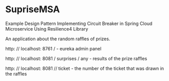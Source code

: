 # SupriseMSA

Example Design Pattern Implementing Circuit Breaker in Spring Cloud Microservice Using Resilience4 Library 

 An application about the random raffles of prizes.
 
   http: // localhost: 8761 / - eureka admin panel
   
   http: // localhost: 8081 / surprises / any - results of the prize raffles
   
   http: // localhost: 8081 // ticket - the number of the ticket that was drawn in the raffles
